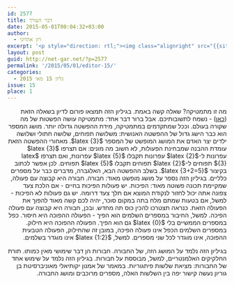 ```yaml
---
id: 2577
title: דבר העורך
date: 2015-05-01T00:04:32+03:00
author:
  - רון אהרוני
excerpt: '<p style="direction: rtl;"><img class="alignright" src="{{site.baseurl}}/assets/img/2014/01/orech.jpg" alt="רון אהרוני,הפקולטה למתמטיקה, הטכניון" width="81" height="81" />מה זו מתמטיקה? שאלה קשה באמת. בגיליון הזה תמצאו פורום לדיון בשאלה הזאת - נשמח לתשובותיכם. אבל ברור דבר אחד: מתמטיקה עושה הפשטות של מה שקורה בעולם. וככל שמתקדמים במתמטיקה, מידת ההפשטה גדולה יותר. הגיליון הפעם מכיל שני מאמרים מקושרים - האחד על שלשות פיתגוריות, והשני הקדמה למושג אלגברי מופשט מאוד שבו משתמש המאמר הזה, מושג ה"חבורה".</p>'
layout: post
guid: http://net-gar.net/?p=2577
permalink: '/2015/05/01/editor-15/'
categories:
  - גליון 15 מאי 2015
issue: 15
place: 1
---
```

<p style="direction: rtl;">
  מה זו מתמטיקה? שאלה קשה באמת. בגיליון הזה תמצאו פורום לדיון בשאלה הזאת (<a href="http://net-gar.net/forums/forum/%D7%9E%D7%94-%D7%96%D7%95-%D7%9E%D7%AA%D7%9E%D7%98%D7%99%D7%A7%D7%94/">כאן</a>) - נשמח לתשובותיכם. אבל ברור דבר אחד: מתמטיקה עושה הפשטות של מה שקורה בעולם. וככל שמתקדמים במתמטיקה, מידת ההפשטה גדולה יותר. מושג המספר הוא כבר הישג גדול של ההפשטה האנושית: משלושה תפוחים, שלושה חתולי ושלושה ילדים יצר האדם את המושג המופשט של המספר $latex {3}$. מאחורי ההפשטה הזאת עומדת ההבנה שמבחינת הפעולות, לא חשוב מה מונים: אם תצרפו $latex {3}$ עפרונות ל-$latex {2}$ עפרונות תקבלו $latex {5}$ עפרונות, ואם תצרפו $latex {3}$ תפוחים ל-$latex {2}$ תפוחים תקבלו $latex {5}$ תפוחים. לכן אפשר לכתוב בקיצור $latex {3+2=5}$. בשלב ההפשטה הבא, האלגברה, מדברים כבר על מספרים כלליים. בגיליון הזה נספר על מושג מופשט מאוד: חבורה. חבורה היא קבוצה עם פעולה, שמקיימת תכונה פשוטה מאוד: הפיכות. יש פעולות הפיכות בחיים - אם הלכת צעד צפונה אתה יכול לחזור לנקודת המוצא אם תלך צעד דרומה. יש גם פעולות לא הפיכות - למשל, אם בטעות שמתם מלח בתה במקום סוכר, יהיה לכם קשה מאוד להפוך את הפעולה הזאת. כנראה תצטרכו להכין כוס תה מחדש. ובכן, חבורה היא קבוצה עם פעולה הפיכה. למשל, החיבור במספרים השלמים הוא הפיך - הפעולה ההפוכה היא חיסור. כפל במספרים הממשיים בלי $latex {0}$ גם הוא הפיך. הפעולה ההפוכה היא חילוק. במספרים השלמים הכפל אינו פעולה הפיכה, במובן זה שהחילוק, הפעולה הטבעית ההפוכה, אינו מוגדר לכל שני מספרים. למשל, $latex {1:2}$ אינו מוגדר בשלמים.
</p>

<p style="direction: rtl;">
  בגיליון הזה נלמד על המושג הזה, של החבורה. חבורות הן דבר שימושי מאין כמותו. תורת החלקיקים האלמנטריים, למשל, מבוססת על חבורות. בגיליון הזה נלמד על שימוש אחד של החבורות: מציאת שלשות פיתגוריות. במאמר של אמנון יקותיאלי מאוניברסיטת בן גוריון נעשה קישור יפה בין השלשות האלה, מספרים מרוכבים ומושג החבורה.
</p>

<p style="direction: rtl;">